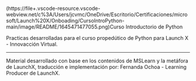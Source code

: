 (https://file+.vscode-resource.vscode-webview.net/c%3A/Users/jcvmc/OneDrive/Escritorio/Certificaciones/microsoft/Launch%20X/Onboading/CursoIntroPython-main/image/README/1645471477055.png)Curso Introductorio de Python

Practicas desarrolladas para el curso propedútico de Python para Launch X - Innovacción Virtual.

---

Material desarrollado con base en los contenidos de MSLearn y la metáfora de LaunchX, traducción e implementación por: Fernanda Ochoa - Learning Producer de LaunchX.
